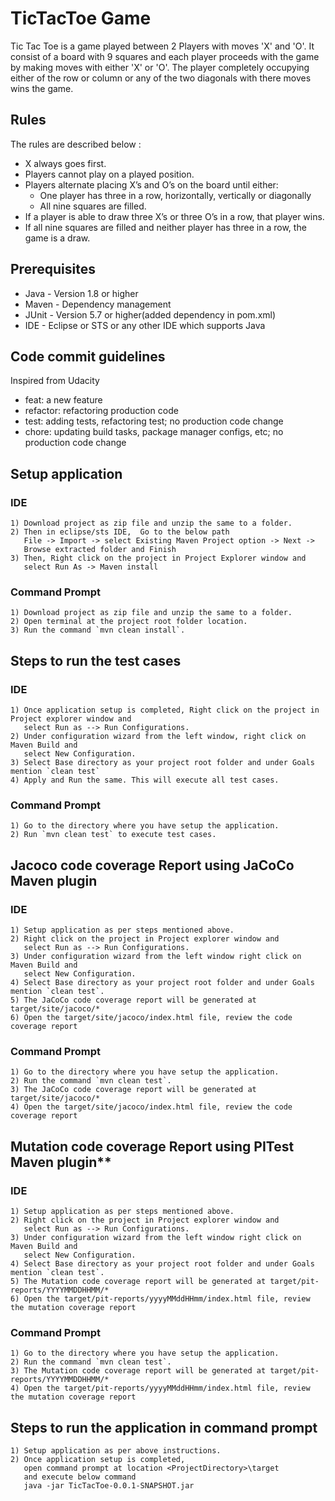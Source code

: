# TicTacToe Game

Tic Tac Toe is a game played between 2 Players with moves 'X' and 'O'. It consist of a board with 9 squares and each player proceeds with the game by making moves with either 'X' or 'O'. The player completely occupying either of the row or column or any of the two diagonals with there moves wins the game.

## Rules

The rules are described below :

- X always goes first.
- Players cannot play on a played position.
- Players alternate placing X’s and O’s on the board until either:
	- One player has three in a row, horizontally, vertically or diagonally
	- All nine squares are filled.
- If a player is able to draw three X’s or three O’s in a row, that player wins.
- If all nine squares are filled and neither player has three in a row, the game is a draw.

## Prerequisites

- Java - Version 1.8 or higher
- Maven - Dependency management
- JUnit - Version 5.7 or higher(added dependency in pom.xml)
- IDE - Eclipse or STS or any other IDE which supports Java

## Code commit guidelines

Inspired from Udacity

- feat: a new feature
- refactor: refactoring production code
- test: adding tests, refactoring test; no production code change
- chore: updating build tasks, package manager configs, etc; no production code change

## Setup application

### IDE
```
1) Download project as zip file and unzip the same to a folder. 
2) Then in eclipse/sts IDE,  Go to the below path
   File -> Import -> select Existing Maven Project option -> Next -> 
   Browse extracted folder and Finish
3) Then, Right click on the project in Project Explorer window and 
   select Run As -> Maven install
```

### Command Prompt
```
1) Download project as zip file and unzip the same to a folder.
2) Open terminal at the project root folder location.
3) Run the command `mvn clean install`.
```

## Steps to run the test cases

### IDE
```
1) Once application setup is completed, Right click on the project in Project explorer window and
   select Run as --> Run Configurations.
2) Under configuration wizard from the left window, right click on Maven Build and
   select New Configuration.
3) Select Base directory as your project root folder and under Goals mention `clean test`
4) Apply and Run the same. This will execute all test cases.
```

### Command Prompt
```
1) Go to the directory where you have setup the application.
2) Run `mvn clean test` to execute test cases.
```

## Jacoco code coverage Report using JaCoCo Maven plugin

### IDE
```
1) Setup application as per steps mentioned above. 
2) Right click on the project in Project explorer window and
   select Run as --> Run Configurations.
3) Under configuration wizard from the left window right click on Maven Build and
   select New Configuration.
4) Select Base directory as your project root folder and under Goals mention `clean test`.
5) The JaCoCo code coverage report will be generated at target/site/jacoco/*
6) Open the target/site/jacoco/index.html file, review the code coverage report
```

### Command Prompt
```
1) Go to the directory where you have setup the application.
2) Run the command `mvn clean test`.
3) The JaCoCo code coverage report will be generated at target/site/jacoco/*
4) Open the target/site/jacoco/index.html file, review the code coverage report
```

## Mutation code coverage Report using PITest Maven plugin**

### IDE
```
1) Setup application as per steps mentioned above. 
2) Right click on the project in Project explorer window and
   select Run as --> Run Configurations.
3) Under configuration wizard from the left window right click on Maven Build and
   select New Configuration.
4) Select Base directory as your project root folder and under Goals mention `clean test`.
5) The Mutation code coverage report will be generated at target/pit-reports/YYYYMMDDHHMM/*
6) Open the target/pit-reports/yyyyMMddHHmm/index.html file, review the mutation coverage report
```

### Command Prompt
```
1) Go to the directory where you have setup the application.
2) Run the command `mvn clean test`.
3) The Mutation code coverage report will be generated at target/pit-reports/YYYYMMDDHHMM/*
4) Open the target/pit-reports/yyyyMMddHHmm/index.html file, review the mutation coverage report
```

## Steps to run the application in command prompt
```
1) Setup application as per above instructions.
2) Once application setup is completed,
   open command prompt at location <ProjectDirectory>\target
   and execute below command
   java -jar TicTacToe-0.0.1-SNAPSHOT.jar
```
